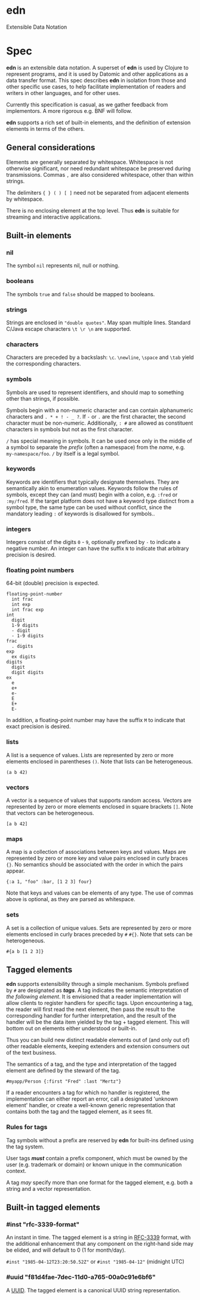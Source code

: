 edn
===

Extensible Data Notation

# Spec

**edn** is an extensible data notation. A superset of **edn** is used by Clojure to represent programs, and it is used by Datomic and other applications as a data transfer format. This spec describes **edn** in isolation from those and other specific use cases, to help facilitate implementation of readers and writers in other languages, and for other uses.

Currently this specification is casual, as we gather feedback from implementors. A more rigorous e.g. BNF will follow.

**edn** supports a rich set of built-in elements, and the definition of extension elements in terms of the others.

## General considerations

Elements are generally separated by whitespace. Whitespace is not otherwise significant, nor need redundant whitespace be preserved during transmissions. Commas `,` are also considered whitespace, other than within strings.

The delimiters `{ } ( ) [ ]` need not be separated from adjacent elements by whitespace.

There is no enclosing element at the top level. Thus **edn** is suitable for streaming and interactive applications.

## Built-in elements

### nil

The symbol `nil` represents nil, null or nothing.

### booleans

The symbols `true` and `false` should be mapped to booleans.

### strings

Strings are enclosed in `"double quotes"`. May span multiple lines. Standard C/Java escape characters `\t \r \n` are supported.

### characters

Characters are preceded by a backslash: `\c`. `\newline`, `\space` and `\tab` yield the corresponding characters.

### symbols

Symbols are used to represent identifiers, and should map to something other than strings, if possible.

Symbols begin with a non-numeric character and can contain alphanumeric characters and `. * + ! - _ ?`. If `-` or `.` are the first character, the second character must be non-numeric. Additionally, `: #` are allowed as constituent characters in symbols but not as the first character. 

`/` has special meaning in symbols. It can be used once only in the middle of a symbol to separate the _prefix_ (often a namespace) from the _name_, e.g. `my-namespace/foo`. `/` by itself is a legal symbol.

### keywords

Keywords are identifiers that typically designate themselves. They are semantically akin to enumeration values. Keywords follow the rules of symbols, except they can (and must) begin with a colon, e.g. `:fred` or `:my/fred`. If the target platform does not have a keyword type distinct from a symbol type, the same type can be used without conflict, since the mandatory leading `:` of keywords is disallowed for symbols..

### integers

Integers consist of the digits `0` - `9`, optionally prefixed by `-` to indicate a negative number. An integer can have the suffix `N` to indicate that arbitrary precision is desired.

### floating point numbers

64-bit (double) precision is expected.

    floating-point-number
      int frac
      int exp
      int frac exp
    int
      digit
      1-9 digits 
      - digit
      - 1-9 digits
    frac
      . digits
    exp
      ex digits
    digits
      digit
      digit digits
    ex
      e
      e+
      e-
      E
      E+
      E-

In addition, a floating-point number may have the suffix `M` to indicate that exact precision is desired.

### lists

A list is a sequence of values. Lists are represented by zero or more elements enclosed in parentheses `()`. Note that lists can be heterogeneous.
 
    (a b 42)

### vectors

A vector is a sequence of values that supports random access. Vectors are represented by zero or more elements enclosed in square brackets `[]`. Note that vectors can be heterogeneous.

    [a b 42]

### maps

A map is a collection of associations between keys and values. Maps are represented by zero or more key and value pairs enclosed in curly braces `{}`. No semantics should be associated with the order in which the pairs appear.

    {:a 1, "foo" :bar, [1 2 3] four}

Note that keys and values can be elements of any type. The use of commas above is optional, as they are parsed as whitespace.

### sets

A set is a collection of unique values. Sets are represented by zero or more elements enclosed in curly braces preceded by `#` `#{}`. Note that sets can be heterogeneous.

    #{a b [1 2 3]}

## Tagged elements

**edn** supports extensibility through a simple mechanism. Symbols prefixed by `#` are designated as **_tags_**. A tag indicates the semantic interpretation of _the following element_. It is envisioned that a reader implementation will allow clients to register handlers for specific tags. Upon encountering a tag, the reader will first read the next element, then pass the result to the corresponding handler for further interpretation, and the result of the handler will be the data item yielded by the tag + tagged element. This will bottom out on elements either understood or built-in. 

Thus you can build new distinct readable elements out of (and only out of) other readable elements, keeping extenders and extension consumers out of the text business.

The semantics of a tag, and the type and interpretation of the tagged element are defined by the steward of the tag.

    #myapp/Person {:first "Fred" :last "Mertz"}

If a reader encounters a tag for which no handler is registered, the implementation can either report an error, call a designated 'unknown element' handler, or create a well-known generic representation that contains both the tag and the tagged element, as it sees fit.

### Rules for tags

Tag symbols without a prefix are reserved by **edn** for built-ins defined using the tag system. 

User tags _**must**_ contain a prefix component, which must be owned by the user (e.g. trademark or domain) or known unique in the communication context.

A tag _may_ specify more than one format for the tagged element, e.g. both a string and a vector representation.

## Built-in tagged elements

### #inst "rfc-3339-format"

An instant in time. The tagged element is a string in [RFC-3339](http://www.ietf.org/rfc/rfc3339.txt) format, with the additional enhancement that any component on the right-hand side may be elided, and will default to 0 (1 for month/day).

`#inst "1985-04-12T23:20:50.52Z"` or `#inst "1985-04-12"` (midnight UTC)

### #uuid "f81d4fae-7dec-11d0-a765-00a0c91e6bf6"

A [UUID](http://en.wikipedia.org/wiki/Universally_unique_identifier). The tagged element is a canonical UUID string representation.

